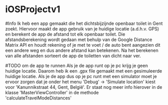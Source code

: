 # iOSProjectv1

#Info
Ik heb een app gemaakt die het dichtsbijzijnde openbaar toilet in Gent zoekt.
Hiervoor maakt de app  gebruik van je huidige locatie (a.d.h.v. GPS) en berekent de app de afstand tot elk openbaar toilet.
Die afstandsberekening wordt gedaan met behulp van de Google Distance Matrix API en houdt rekening of je met te voet / de auto bent aangezien dit een andere weg en dus andere afstand kan betekenen.
Na het berekenen van alle afstanden sorteert de app de toiletten van dicht naar ver.

#TODO om de app te runnen
Als je de app runt op je pc krijg je geen huidige locatie. Daarom heb ik een .gpx file gemaakt met een gesimuleerde huidige locatie. Als je de app dus op je pc runt met een simulator moet je ervoor zorgen dat je onder het menu 'Debug' -> 'Simulate location' kiest voor 'Kanunnikstraat 44, Gent, België'. Er staat nog meer info hierover in de klasse 'MasterViewController' in de methode 'calculateTravelModeDistances'
